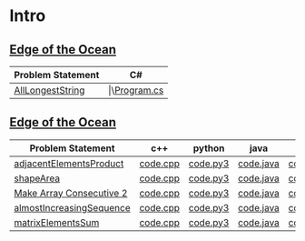 # Intro 
## [Edge of the Ocean](https://github.com/Lintik/CodeFights-Arcade/tree/master/Intro/Edge%20of%20the%20Ocean)
|Problem Statement|C#|
|---|---|
[AllLongestString](https://github.com/suren-vanyan/CodeSignal/blob/master/Intro/AllLongestString/AllLongestString/Program.cs)|\\|\\[Program.cs](https://github.com/suren-vanyan/CodeSignal/blob/master/Intro/AllLongestString/AllLongestString/Program.cs)




## [Edge of the Ocean](https://github.com/Lintik/CodeFights-Arcade/tree/master/Intro/Edge%20of%20the%20Ocean)

|Problem Statement|c++|python|java|c#|javascript|
|---|---|---|---|---|---|
|[adjacentElementsProduct](https://github.com/Lintik/CodeFights-Arcade/blob/master/Intro/Edge%20of%20the%20Ocean/adjacentElementsProduct/README.md)|[code.cpp](https://github.com/Lintik/CodeFights-Arcade/blob/master/Intro/Edge%20of%20the%20Ocean/adjacentElementsProduct/code.cpp)|[code.py3](https://github.com/Lintik/CodeFights-Arcade/blob/master/Intro/Edge%20of%20the%20Ocean/adjacentElementsProduct/code.py3)|[code.java](https://github.com/Lintik/CodeFights-Arcade/blob/master/Intro/Edge%20of%20the%20Ocean/adjacentElementsProduct/code.java)|[code.cs](https://github.com/Lintik/CodeFights-Arcade/blob/master/Intro/Edge%20of%20the%20Ocean/adjacentElementsProduct/code.cs)|[code.js](https://github.com/Lintik/CodeFights-Arcade/blob/master/Intro/Edge%20of%20the%20Ocean/adjacentElementsProduct/code.js)|
|[shapeArea](https://github.com/Lintik/CodeFights-Arcade/blob/master/Intro/Edge%20of%20the%20Ocean/shapeArea/README.md)|[code.cpp](https://github.com/Lintik/CodeFights-Arcade/blob/master/Intro/Edge%20of%20the%20Ocean/shapeArea/code.cpp)|[code.py3](https://github.com/Lintik/CodeFights-Arcade/blob/master/Intro/Edge%20of%20the%20Ocean/shapeArea/code.py3)|[code.java](https://github.com/Lintik/CodeFights-Arcade/blob/master/Intro/Edge%20of%20the%20Ocean/shapeArea/code.java)|[code.cs](https://github.com/Lintik/CodeFights-Arcade/blob/master/Intro/Edge%20of%20the%20Ocean/shapeArea/code.cs)|[code.js](https://github.com/Lintik/CodeFights-Arcade/blob/master/Intro/Edge%20of%20the%20Ocean/shapeArea/code.js)|
|[Make Array Consecutive 2](https://github.com/Lintik/CodeFights-Arcade/blob/master/Intro/Edge%20of%20the%20Ocean/Make%20Array%20Consecutive%202/README.md)|[code.cpp](https://github.com/Lintik/CodeFights-Arcade/blob/master/Intro/Edge%20of%20the%20Ocean/Make%20Array%20Consecutive%202/code.cpp)|[code.py3](https://github.com/Lintik/CodeFights-Arcade/blob/master/Intro/Edge%20of%20the%20Ocean/Make%20Array%20Consecutive%202/code.py3)|[code.java](https://github.com/Lintik/CodeFights-Arcade/blob/master/Intro/Edge%20of%20the%20Ocean/Make%20Array%20Consecutive%202/code.java)|[code.cs](https://github.com/Lintik/CodeFights-Arcade/blob/master/Intro/Edge%20of%20the%20Ocean/Make%20Array%20Consecutive%202/code.cs)|[code.js](https://github.com/Lintik/CodeFights-Arcade/blob/master/Intro/Edge%20of%20the%20Ocean/Make%20Array%20Consecutive%202/code.js)|
|[almostIncreasingSequence](https://github.com/Lintik/CodeFights-Arcade/blob/master/Intro/Edge%20of%20the%20Ocean/almostIncreasingSequence/README.md)|[code.cpp](https://github.com/Lintik/CodeFights-Arcade/blob/master/Intro/Edge%20of%20the%20Ocean/almostIncreasingSequence/code.cpp)|[code.py3](https://github.com/Lintik/CodeFights-Arcade/blob/master/Intro/Edge%20of%20the%20Ocean/almostIncreasingSequence/code.py3)|[code.java](https://github.com/Lintik/CodeFights-Arcade/blob/master/Intro/Edge%20of%20the%20Ocean/almostIncreasingSequence/code.java)|[code.cs](https://github.com/Lintik/CodeFights-Arcade/blob/master/Intro/Edge%20of%20the%20Ocean/almostIncreasingSequence/code.cs)|[code.js](https://github.com/Lintik/CodeFights-Arcade/blob/master/Intro/Edge%20of%20the%20Ocean/almostIncreasingSequence/code.js)|
|[matrixElementsSum](https://github.com/Lintik/CodeFights-Arcade/blob/master/Intro/Edge%20of%20the%20Ocean/matrixElementsSum/README.md)|[code.cpp](https://github.com/Lintik/CodeFights-Arcade/blob/master/Intro/Edge%20of%20the%20Ocean/matrixElementsSum/code.cpp)|[code.py3](https://github.com/Lintik/CodeFights-Arcade/blob/master/Intro/Edge%20of%20the%20Ocean/matrixElementsSum/code.py3)|[code.java](https://github.com/Lintik/CodeFights-Arcade/blob/master/Intro/Edge%20of%20the%20Ocean/matrixElementsSum/code.java)|[code.cs](https://github.com/Lintik/CodeFights-Arcade/blob/master/Intro/Edge%20of%20the%20Ocean/matrixElementsSum/code.cs)|[code.js](https://github.com/Lintik/CodeFights-Arcade/blob/master/Intro/Edge%20of%20the%20Ocean/matrixElementsSum/code.js)|

